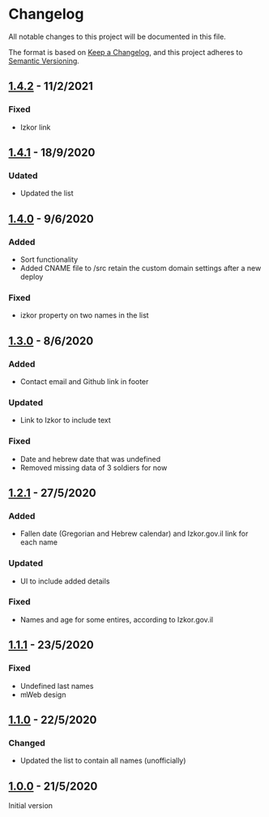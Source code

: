 # Changelog

All notable changes to this project will be documented in this file.

The format is based on [Keep a Changelog](https://keepachangelog.com/en/1.0.0/),
and this project adheres to [Semantic Versioning](https://semver.org/).

## [1.4.2](https://github.com/ErezNagar/our-brothers/compare/v1.4.1...v1.4.2) - 11/2/2021

### Fixed

- Izkor link

## [1.4.1](https://github.com/ErezNagar/our-brothers/compare/v1.4.0...v1.4.1) - 18/9/2020

### Udated

- Updated the list

## [1.4.0](https://github.com/ErezNagar/our-brothers/compare/v1.3.0...v1.4.0) - 9/6/2020

### Added

- Sort functionality
- Added CNAME file to /src retain the custom domain settings after a new deploy

### Fixed

- izkor property on two names in the list

## [1.3.0](https://github.com/ErezNagar/our-brothers/compare/v1.2.1...v1.3.0) - 8/6/2020

### Added

- Contact email and Github link in footer

### Updated

- Link to Izkor to include text

### Fixed

- Date and hebrew date that was undefined
- Removed missing data of 3 soldiers for now

## [1.2.1](https://github.com/ErezNagar/our-brothers/compare/v1.1.1...v1.2.1) - 27/5/2020

### Added

- Fallen date (Gregorian and Hebrew calendar) and Izkor.gov.il link for each name

### Updated

- UI to include added details

### Fixed

- Names and age for some entires, according to Izkor.gov.il

## [1.1.1](https://github.com/ErezNagar/our-brothers/compare/v1.1.0...v1.1.1) - 23/5/2020

### Fixed

- Undefined last names
- mWeb design

## [1.1.0](https://github.com/ErezNagar/our-brothers/compare/v1.0.0...v1.1.0) - 22/5/2020

### Changed

- Updated the list to contain all names (unofficially)

## [1.0.0](https://github.com/ErezNagar/our-brothers/releases/tag/v1.0.0) - 21/5/2020

Initial version
